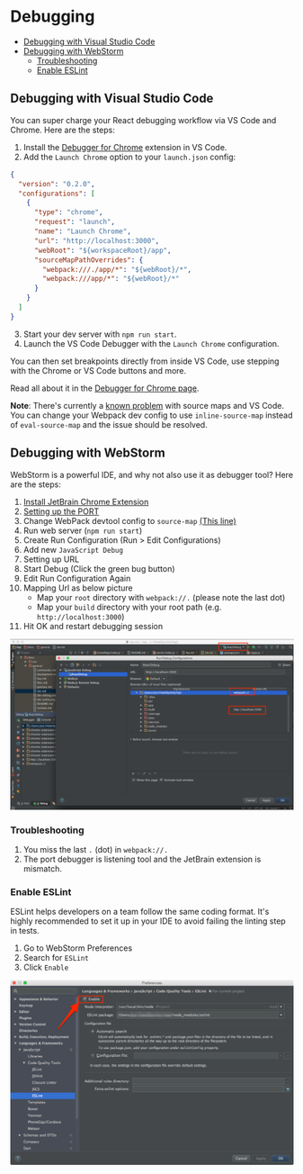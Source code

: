 # Debugging

- [Debugging with Visual Studio Code](#debugging-with-visual-studio-code)
- [Debugging with WebStorm](#debugging-with-webstorm)
  - [Troubleshooting](#troubleshooting)
  - [Enable ESLint](#enable-eslint)

## Debugging with Visual Studio Code

You can super charge your React debugging workflow via VS Code and Chrome. Here are the steps:

1. Install the [Debugger for Chrome](https://marketplace.visualstudio.com/items?itemName=msjsdiag.debugger-for-chrome) extension in VS Code.
2. Add the `Launch Chrome` option to your `launch.json` config:

```json
{
  "version": "0.2.0",
  "configurations": [
    {
      "type": "chrome",
      "request": "launch",
      "name": "Launch Chrome",
      "url": "http://localhost:3000",
      "webRoot": "${workspaceRoot}/app",
      "sourceMapPathOverrides": {
        "webpack:///./app/*": "${webRoot}/*",
        "webpack:///app/*": "${webRoot}/*"
      }
    }
  ]
}
```

3. Start your dev server with `npm run start`.
4. Launch the VS Code Debugger with the `Launch Chrome` configuration.

You can then set breakpoints directly from inside VS Code, use stepping with the Chrome or VS Code buttons and more.

Read all about it in the [Debugger for Chrome page](https://marketplace.visualstudio.com/items?itemName=msjsdiag.debugger-for-chrome).

**Note**: There's currently a [known problem](https://github.com/react-redefine/react-redefine/pull/1698) with source maps and VS Code. You can change your Webpack dev config to use `inline-source-map` instead of `eval-source-map` and the issue should be resolved.

## Debugging with WebStorm

WebStorm is a powerful IDE, and why not also use it as debugger tool? Here are the steps:

1.  [Install JetBrain Chrome Extension](https://chrome.google.com/webstore/detail/jetbrains-ide-support/hmhgeddbohgjknpmjagkdomcpobmllji)
2.  [Setting up the PORT](https://www.jetbrains.com/help/webstorm/2016.1/using-jetbrains-chrome-extension.html)
3.  Change WebPack devtool config to `source-map` [(This line)](https://github.com/react-redefine/react-redefine/blob/56eb5a0ec4aa691169ef427f3a0122fde5a5aa24/internals/webpack/webpack.dev.babel.js#L65)
4.  Run web server (`npm run start`)
5.  Create Run Configuration (Run > Edit Configurations)
6.  Add new `JavaScript Debug`
7.  Setting up URL
8.  Start Debug (Click the green bug button)
9.  Edit Run Configuration Again
10. Mapping Url as below picture
    - Map your `root` directory with `webpack://.` (please note the last dot)
    - Map your `build` directory with your root path (e.g. `http://localhost:3000`)
11. Hit OK and restart debugging session

![How to debug using WebStorm](webstorm-debug.png)

### Troubleshooting

1.  You miss the last `.` (dot) in `webpack://.`
2.  The port debugger is listening tool and the JetBrain extension is mismatch.

### Enable ESLint

ESLint helps developers on a team follow the same coding format. It's highly recommended to set it up in your IDE to avoid failing the linting step in tests.

1.  Go to WebStorm Preferences
2.  Search for `ESLint`
3.  Click `Enable`

![Setting up ESLint](webstorm-eslint.png)

